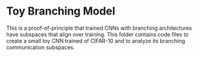 # Toy Branching Model

This is a proof-of-principle that trained CNNs with branching architectures have subspaces that align over training. This folder contains code files to create a small toy CNN trained of CIFAR-10 and to analyze its branching communication subspaces. 
